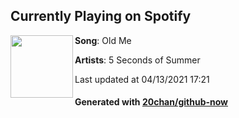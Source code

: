 ## Currently Playing on Spotify

[<img align="left" width="100" src="https://i.scdn.co/image/ab67616d00001e02726005f0f81903e157d9dbc7">](https://open.spotify.com/album/46K4raQPIGem3N031upNj9)

**Song**: Old Me

**Artists**: 5 Seconds of Summer

Last updated at 04/13/2021 17:21

#### Generated with [20chan/github-now](https://github.com/20chan/github-now)